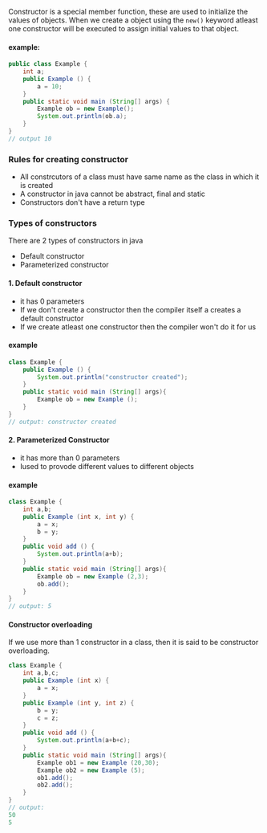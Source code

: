 Constructor is a special member function, these are used to initialize the values of objects. When we create a object using the ```new()``` keyword atleast one constructor will be executed to assign initial values to that object.

#### example:

```java
public class Example {
	int a;
	public Example () {
		a = 10;
	}
	public static void main (String[] args) {
		Example ob = new Example();
		System.out.println(ob.a);
	}
}
// output 10
```

### Rules for creating constructor

- All constrcutors of a class must have same name as the class in which it is created
- A constructor in java cannot be abstract, final and static
- Constructors don't have a return type

### Types of constructors

There are 2 types of constructors in java

- Default constructor
- Parameterized constructor

#### 1. Default constructor

- it has 0 parameters
- If we don't create a constructor then the compiler itself a creates a default constructor
- If we create atleast one constructor then the compiler won't do it for us

#### example

```java
class Example {
	public Example () {
		System.out.println("constructor created");
	}
	public static void main (String[] args){
		Example ob = new Example ();
	}
}
// output: constructor created
```

#### 2. Parameterized Constructor

- it has more than 0 parameters
- Iused to provode different values to different objects

#### example

```java
class Example {
	int a,b;
	public Example (int x, int y) {
		a = x;
		b = y;
	}
	public void add () {
		System.out.println(a+b);
	}
	public static void main (String[] args){
		Example ob = new Example (2,3);
		ob.add();
	}
}
// output: 5
```

#### Constructor overloading

If we use more than 1 constructor in a class, then it is said to be constructor overloading.

```java
class Example {
	int a,b,c;
	public Example (int x) {
		a = x;
	}
	public Example (int y, int z) {
		b = y;
		c = z;
	}
	public void add () {
		System.out.println(a+b+c);
	}
	public static void main (String[] args){
		Example ob1 = new Example (20,30);
		Example ob2 = new Example (5);
		ob1.add();
		ob2.add();
	}
}
// output:
50
5
```
